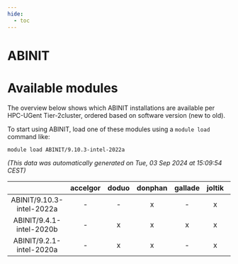 ```yaml
---
hide:
  - toc
---
```


ABINIT
======

# Available modules


The overview below shows which ABINIT installations are available per HPC-UGent Tier-2cluster, ordered based on software version (new to old).

To start using ABINIT, load one of these modules using a `module load` command like:

```shell
module load ABINIT/9.10.3-intel-2022a
```

*(This data was automatically generated on Tue, 03 Sep 2024 at 15:09:54 CEST)*  

| |accelgor|doduo|donphan|gallade|joltik|shinx|skitty|
| :---: | :---: | :---: | :---: | :---: | :---: | :---: | :---: |
|ABINIT/9.10.3-intel-2022a|-|-|x|-|x|-|x|
|ABINIT/9.4.1-intel-2020b|-|x|x|x|x|-|x|
|ABINIT/9.2.1-intel-2020a|-|x|x|-|x|-|x|
